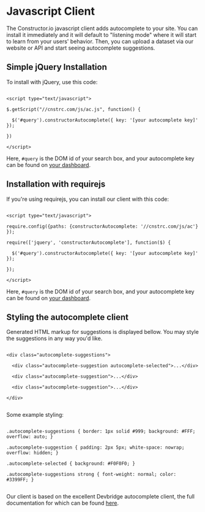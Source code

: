 # Javascript Client

The Constructor.io javascript client adds autocomplete to your site.  You can install it immediately and it will default to "listening mode" where it will start to learn from your users' behavior.  Then, you can upload a dataset via our website or API and start seeing autocomplete suggestions.

## Simple jQuery Installation

To install with jQuery, use this code:

<code>
&lt;script type="text/javascript"><br/>
$.getScript("//cnstrc.com/js/ac.js", function() {<br/>
&nbsp;&nbsp;$('#query').constructorAutocomplete({ key: '[your autocomplete key]' });<br/>
})<br/>
&lt;/script>
</code>

Here, `#query` is the DOM id of your search box, and your autocomplete key can be found on [your dashboard](/dashboard).

## Installation with requirejs

If you're using requirejs, you can install our client with this code:

<code>
&lt;script type="text/javascript"><br/>
require.config({paths: {constructorAutocomplete: '//cnstrc.com/js/ac'} });<br/>
require(['jquery', 'constructorAutocomplete'], function($) {<br/>
&nbsp;&nbsp;$('#query').constructorAutocomplete({ key: '[your autocomplete key]' });<br/>
});<br/>
&lt;/script>
</code>

Here, `#query` is the DOM id of your search box, and your autocomplete key can be found on [your dashboard](/dashboard).

## Styling the autocomplete client

Generated HTML markup for suggestions is displayed bellow. You may style the suggestions in any way you'd like.

<code>
&lt;div class="autocomplete-suggestions"><br/>
  &lt;div class="autocomplete-suggestion autocomplete-selected">...&lt;/div><br/>
  &lt;div class="autocomplete-suggestion">...&lt;/div><br/>
  &lt;div class="autocomplete-suggestion">...&lt;/div><br/>
&lt;/div><br/>
</code>

Some example styling:

<code>
.autocomplete-suggestions { border: 1px solid #999; background: #FFF; overflow: auto; }<br/>
.autocomplete-suggestion { padding: 2px 5px; white-space: nowrap; overflow: hidden; }<br/>
.autocomplete-selected { background: #F0F0F0; }<br/>
.autocomplete-suggestions strong { font-weight: normal; color: #3399FF; }<br/>
</code>

Our client is based on the excellent Devbridge autocomplete client, the full documentation for which can be found <a href="https://github.com/devbridge/jQuery-Autocomplete">here</a>.


